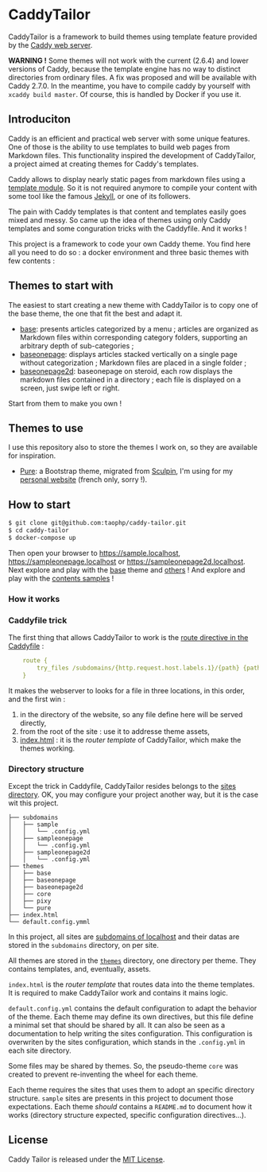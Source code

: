 # CaddyTailor

CaddyTailor is a framework to build themes using template feature provided by the [Caddy web server](https://caddyserver.com/).

**WARNING !**
Some themes will not work with the current (2.6.4) and lower versions of Caddy, because the template engine has no way to distinct directories from ordinary files. A fix was proposed and will be available with Caddy 2.7.0. In the meantime, you have to compile caddy by yourself with `xcaddy build master`. Of course, this is handled by Docker if you use it.

## Introduciton

Caddy is an efficient and practical web server with some unique features. One of those is the ability to use templates to build web pages from Markdown files. This functionality inspired the development of CaddyTailor, a project aimed at creating themes for Caddy's templates.

Caddy allows to display nearly static pages from markdown files using a [template module](https://caddyserver.com/docs/modules/http.handlers.templates). So it is not required anymore to compile your content with some tool like the famous [Jekyll](http://jekyllrb.com/), or one of its followers.

The pain with Caddy templates is that content and templates easily goes mixed and messy. So came up the idea of themes using only Caddy templates and some conguration tricks with the Caddyfile. And it works !

This project is a framework to code your own Caddy theme. You find here all you need to do so : a docker environment and three basic themes with few contents :

## Themes to start with

The easiest to start creating a new theme with CaddyTailor is to copy one of the base theme, the one that fit the best and adapt it.

- [base](https://github.com/taophp/caddy-tailor/tree/main/sites/themes/base): presents articles categorized by a menu ; articles are organized as Markdown files within corresponding category folders, supporting an arbitrary depth of sub-categories ;
- [baseonepage](https://github.com/taophp/caddy-tailor/tree/main/sites/themes/baseonepage): displays articles stacked vertically on a single page without categorization ; Markdown files are placed in a single folder ;
- [baseonepage2d](https://github.com/taophp/caddy-tailor/tree/main/sites/themes/baseonepage): baseonepage on steroid, each row displays the markdown files contained in a directory ; each file is displayed on a screen, just swipe left or right.

Start from them to make you own !

## Themes to use

I use this repository also to store the themes I work on, so they are available for inspiration.

- [Pure](https://github.com/taophp/caddy-tailor/tree/main/sites/themes/pure): a Bootstrap theme, migrated from [Sculpin](https://sculpin.io/), I'm using for my [personal website](https://stephanemourey.fr) (french only, sorry !).


## How to start

```bash
$ git clone git@github.com:taophp/caddy-tailor.git
$ cd caddy-tailor
$ docker-compose up
```

Then open your browser to https://sample.localhost, https://sampleonepage.localhost or https://sampleonepage2d.localhost. Next explore and play with the [base](https://github.com/taophp/caddy-tailor/tree/main/sites/themes/base) theme and [others](https://github.com/taophp/caddy-tailor/tree/main/sites/themes) ! And explore and play with the [contents samples](https://github.com/taophp/caddy-tailor/tree/main/sites/subdomains) !

### How it works

### Caddyfile trick

The first thing that allows CaddyTailor to work is the [route directive in the Caddyfile](https://github.com/taophp/caddy-tailor/blob/main/Caddyfile#L11) :
```yaml
    route {
        try_files /subdomains/{http.request.host.labels.1}/{path} {path} index.html
    }
```

It makes the webserver to looks for a file in three locations, in this order, and the first win :

1. in the directory of the website, so any file define here will be served directly,
2. from the root of the site : use it to addresse theme assets,
3. [index.html](https://github.com/taophp/caddy-tailor/blob/main/sites/index.html) : it is the _router template_ of CaddyTailor, which make the themes working.


### Directory structure

Except the trick in Caddyfile, CaddyTailor resides belongs to the [sites directory](https://github.com/taophp/caddy-tailor/tree/main/sites).
OK, you may configure your project another way, but it is the case wit this project.


```
├── subdomains
│   ├── sample
│   │   └── .config.yml
│   ├── sampleonepage
│   │   └── .config.yml
│   ├── sampleonepage2d
│   │   └── .config.yml
├── themes
│   ├── base
│   ├── baseonepage
│   ├── baseonepage2d
│   ├── core
│   ├── pixy
│   └── pure
├── index.html
└── default.config.ymml
```

In this project, all sites are [subdomains of localhost](https://github.com/taophp/caddy-tailor/blob/main/Caddyfile#L6) and their datas are stored in the `subdomains` directory, on per site.

All themes are stored in the [`themes`](https://github.com/taophp/caddy-tailor/tree/main/sites/themes) directory, one directory per theme. They contains templates, and, eventually, assets.

`index.html` is the _router template_ that routes data into the theme templates. It is required to make CaddyTailor work and contains it mains logic.

`default.config.yml` contains the default configuration to adapt the behavior of the theme. Each theme may define its own directives, but this file define a minimal set that should be shared by all. It can also be seen as a documentation to help writing the sites configuration. This configuration is overwriten by the sites configuration, which stands in the `.config.yml` in each site directory.

Some files may be shared by themes. So, the pseudo-theme `core` was created to prevent re-inventing the wheel for each theme. 

Each theme requires the sites that uses them to adopt an specific directory structure. `sample` sites are presents in this project to document those expectations. Each theme _should_ contains a `README.md` to document how it works (directory structure expected, specific configuration directives...).

## License

Caddy Tailor is released under the [MIT License](https://github.com/caddytailor/caddytailor/blob/main/LICENSE).